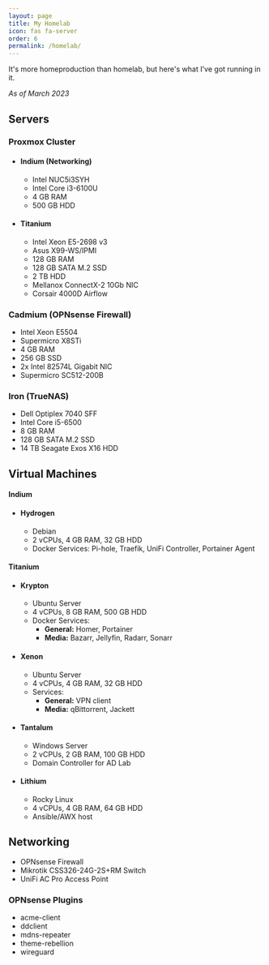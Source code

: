 ```yaml
---
layout: page
title: My Homelab
icon: fas fa-server
order: 6
permalink: /homelab/
---
```

It's more homeproduction than homelab, but here's what I've got running in it.

*As of March 2023*

## Servers

### **Proxmox Cluster**

- #### **Indium (Networking)**

	- Intel NUC5i3SYH
	- Intel Core i3-6100U
	- 4 GB RAM
	- 500 GB HDD

- #### **Titanium**

	- Intel Xeon E5-2698 v3
	- Asus X99-WS/IPMI
	- 128 GB RAM
	- 128 GB SATA M.2 SSD
	- 2 TB HDD
	- Mellanox ConnectX-2 10Gb NIC
	- Corsair 4000D Airflow

### **Cadmium (OPNsense Firewall)**

- Intel Xeon E5504
- Supermicro X8STi
- 4 GB RAM
- 256 GB SSD
- 2x Intel 82574L Gigabit NIC
- Supermicro SC512-200B

### **Iron (TrueNAS)**

- Dell Optiplex 7040 SFF
- Intel Core i5-6500
- 8 GB RAM
- 128 GB SATA M.2 SSD
- 14 TB Seagate Exos X16 HDD

## Virtual Machines

#### **Indium**

- #### Hydrogen
  - Debian
  - 2 vCPUs, 4 GB RAM, 32 GB HDD
  - Docker Services: Pi-hole, Traefik, UniFi Controller, Portainer Agent

#### **Titanium**

- #### Krypton
  - Ubuntu Server
  - 4 vCPUs, 8 GB RAM, 500 GB HDD
  - Docker Services:
    - **General:** Homer, Portainer
    - **Media:** Bazarr, Jellyfin, Radarr, Sonarr

- #### Xenon
  - Ubuntu Server
  - 4 vCPUs, 4 GB RAM, 32 GB HDD
  - Services:
    - **General:** VPN client
    - **Media:** qBittorrent, Jackett

- #### Tantalum
  - Windows Server
  - 2 vCPUs, 2 GB RAM, 100 GB HDD
  - Domain Controller for AD Lab
  
- #### Lithium
  - Rocky Linux
  - 4 vCPUs, 4 GB RAM, 64 GB HDD
  - Ansible/AWX host


## Networking

- OPNsense Firewall
- Mikrotik CSS326-24G-2S+RM Switch
- UniFi AC Pro Access Point


### OPNsense Plugins

- acme-client
- ddclient
- mdns-repeater
- theme-rebellion
- wireguard
